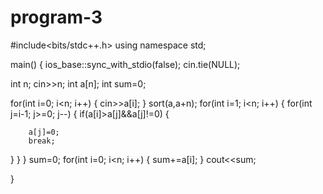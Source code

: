 # program-3


#include<bits/stdc++.h>
using namespace std;

main()
{
ios_base::sync_with_stdio(false);
cin.tie(NULL);

int n;
cin>>n;
int a[n];
int sum=0;

for(int i=0; i<n; i++)
{
	cin>>a[i];
}
sort(a,a+n);
for(int i=1; i<n; i++)
{
  for(int j=i-1; j>=0; j--)
  {
  	if(a[i]>a[j]&&a[j]!=0)
	{

		a[j]=0;
		break;
}
}
}
sum=0;
for(int i=0; i<n; i++)
{
	sum+=a[i];
}
cout<<sum;

}
